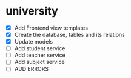 # university
- [x] Add Frontend view templates
- [x] Create the database, tables and its relations
- [x] Update models
- [ ] Add student service
- [ ] Add teacher service
- [ ] Add subject service
- [ ] ADD ERRORS